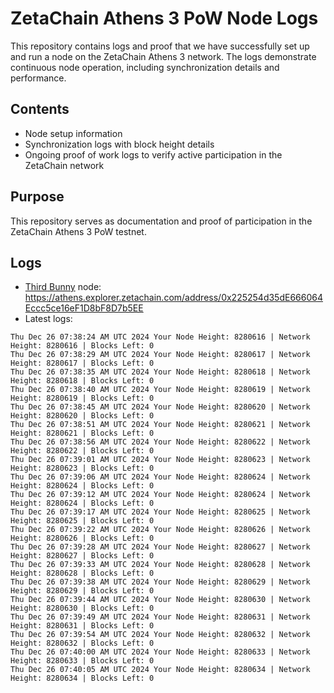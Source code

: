 # ZetaChain Athens 3 PoW Node Logs
This repository contains logs and proof that we have successfully set up and run a node on the ZetaChain Athens 3 network. The logs demonstrate continuous node operation, including synchronization details and performance.

## Contents
- Node setup information
- Synchronization logs with block height details
- Ongoing proof of work logs to verify active participation in the ZetaChain network

## Purpose
This repository serves as documentation and proof of participation in the ZetaChain Athens 3 PoW testnet.

## Logs

- [Third Bunny](https://thirdbunny.xyz/) node: https://athens.explorer.zetachain.com/address/0x225254d35dE666064Eccc5ce16eF1D8bF8D7b5EE
- Latest logs:
```
Thu Dec 26 07:38:24 AM UTC 2024 Your Node Height: 8280616 | Network Height: 8280616 | Blocks Left: 0
Thu Dec 26 07:38:29 AM UTC 2024 Your Node Height: 8280617 | Network Height: 8280617 | Blocks Left: 0
Thu Dec 26 07:38:35 AM UTC 2024 Your Node Height: 8280618 | Network Height: 8280618 | Blocks Left: 0
Thu Dec 26 07:38:40 AM UTC 2024 Your Node Height: 8280619 | Network Height: 8280619 | Blocks Left: 0
Thu Dec 26 07:38:45 AM UTC 2024 Your Node Height: 8280620 | Network Height: 8280620 | Blocks Left: 0
Thu Dec 26 07:38:51 AM UTC 2024 Your Node Height: 8280621 | Network Height: 8280621 | Blocks Left: 0
Thu Dec 26 07:38:56 AM UTC 2024 Your Node Height: 8280622 | Network Height: 8280622 | Blocks Left: 0
Thu Dec 26 07:39:01 AM UTC 2024 Your Node Height: 8280623 | Network Height: 8280623 | Blocks Left: 0
Thu Dec 26 07:39:06 AM UTC 2024 Your Node Height: 8280624 | Network Height: 8280624 | Blocks Left: 0
Thu Dec 26 07:39:12 AM UTC 2024 Your Node Height: 8280624 | Network Height: 8280624 | Blocks Left: 0
Thu Dec 26 07:39:17 AM UTC 2024 Your Node Height: 8280625 | Network Height: 8280625 | Blocks Left: 0
Thu Dec 26 07:39:22 AM UTC 2024 Your Node Height: 8280626 | Network Height: 8280626 | Blocks Left: 0
Thu Dec 26 07:39:28 AM UTC 2024 Your Node Height: 8280627 | Network Height: 8280627 | Blocks Left: 0
Thu Dec 26 07:39:33 AM UTC 2024 Your Node Height: 8280628 | Network Height: 8280628 | Blocks Left: 0
Thu Dec 26 07:39:38 AM UTC 2024 Your Node Height: 8280629 | Network Height: 8280629 | Blocks Left: 0
Thu Dec 26 07:39:44 AM UTC 2024 Your Node Height: 8280630 | Network Height: 8280630 | Blocks Left: 0
Thu Dec 26 07:39:49 AM UTC 2024 Your Node Height: 8280631 | Network Height: 8280631 | Blocks Left: 0
Thu Dec 26 07:39:54 AM UTC 2024 Your Node Height: 8280632 | Network Height: 8280632 | Blocks Left: 0
Thu Dec 26 07:40:00 AM UTC 2024 Your Node Height: 8280633 | Network Height: 8280633 | Blocks Left: 0
Thu Dec 26 07:40:05 AM UTC 2024 Your Node Height: 8280634 | Network Height: 8280634 | Blocks Left: 0
```
